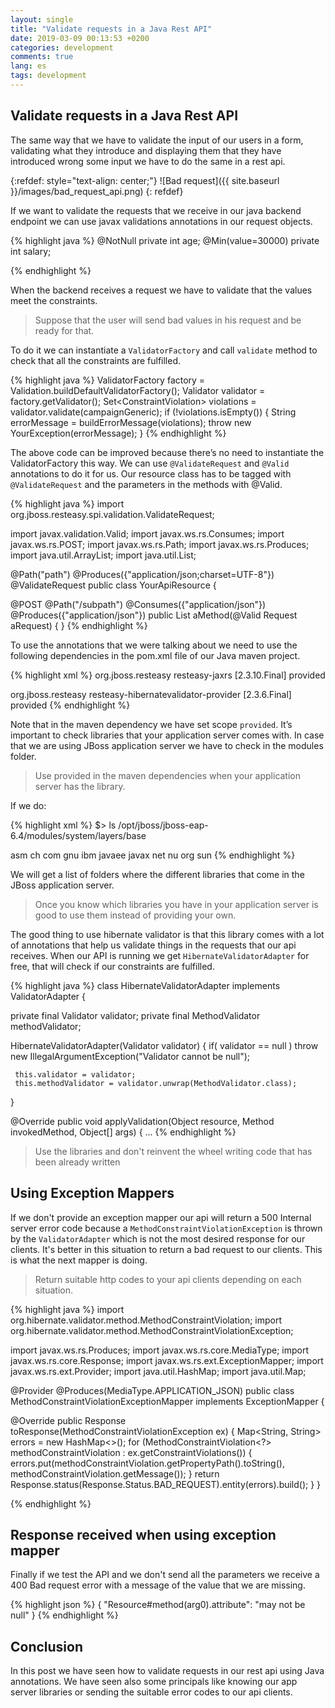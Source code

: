 ```yaml
---
layout: single
title: "Validate requests in a Java Rest API"
date: 2019-03-09 00:13:53 +0200
categories: development
comments: true
lang: es
tags: development
---
```


Validate requests in a Java Rest API
-----------------------------------------------------------------------------------
The same way that we have to validate the input of our users in a form, validating what they introduce and displaying them
that they have introduced wrong some input we have to do the same in a rest api.

{:refdef: style="text-align: center;"}
![Bad request]({{ site.baseurl }}/images/bad_request_api.png)
{: refdef}

If we want to validate the requests that we receive in our java backend endpoint we can use javax validations annotations in
our request objects.

{% highlight java %}
@NotNull
private int age;
@Min(value=30000)
private int salary;

{% endhighlight %}

When the backend receives a request we have to validate that the values meet the constraints.

> Suppose that the user will send bad values in his request and be ready for that.

To do it we can instantiate a `ValidatorFactory` and call `validate` method to check that all the constraints are fulfilled.

{% highlight java %}
ValidatorFactory factory = Validation.buildDefaultValidatorFactory();
Validator validator = factory.getValidator();
Set<ConstraintViolation<Campaign>> violations = validator.validate(campaignGeneric);
if (!violations.isEmpty()) {
   String errorMessage = buildErrorMessage(violations);
   throw new YourException(errorMessage);
}
{% endhighlight %}

The above code can be improved because there’s no need to instantiate the ValidatorFactory this way. We can use `@ValidateRequest`
and `@Valid` annotations to do it for us. Our resource class has to be tagged with `@ValidateRequest` and the parameters in the
methods with @Valid.

{% highlight java %}
import org.jboss.resteasy.spi.validation.ValidateRequest;

import javax.validation.Valid;
import javax.ws.rs.Consumes;
import javax.ws.rs.POST;
import javax.ws.rs.Path;
import javax.ws.rs.Produces;
import java.util.ArrayList;
import java.util.List;

@Path("path")
@Produces({"application/json;charset=UTF-8"})
@ValidateRequest
public class YourApiResource {

   @POST
   @Path("/subpath")
   @Consumes({"application/json"})
   @Produces({"application/json"})
   public List<Response> aMethod(@Valid Request aRequest) {
   }
{% endhighlight %}

To use the annotations that we were talking about we need to use the following dependencies in the pom.xml file of our Java maven project.

{% highlight xml %}
<dependency>
   <groupId>org.jboss.resteasy</groupId>
   <artifactId>resteasy-jaxrs</artifactId>
   <version>[2.3.10.Final]</version>
   <scope>provided</scope>
</dependency>

<dependency>
   <groupId>org.jboss.resteasy</groupId>
   <artifactId>resteasy-hibernatevalidator-provider</artifactId>
   <version>[2.3.6.Final]</version>
   <scope>provided</scope>
</dependency>
{% endhighlight %}

Note that in the maven dependency we have set scope `provided`. It’s important to check libraries that your application
server comes with. In case that we are using JBoss application server we have to check in the modules folder.

> Use provided in the maven dependencies when your application server has the library.

If we do:

{% highlight xml %}
$> ls /opt/jboss/jboss-eap-6.4/modules/system/layers/base

asm  ch  com  gnu  ibm  javaee  javax  net  nu  org  sun
{% endhighlight %}

We will get a list of folders where the different libraries that come in the JBoss application server.

> Once you know which libraries you have in your application server is good to use them instead of providing your own.

The good thing to use hibernate validator is that this library comes with a lot of annotations that help us validate
things in the requests that our api receives. When our API is running we get `HibernateValidatorAdapter` for free,
that will check if our constraints are fulfilled.

{% highlight java %}
class HibernateValidatorAdapter implements ValidatorAdapter {

  private final Validator validator;
  private final MethodValidator methodValidator;

  HibernateValidatorAdapter(Validator validator) {
     if( validator == null )
        throw new IllegalArgumentException("Validator cannot be null");
    
     this.validator = validator;
     this.methodValidator = validator.unwrap(MethodValidator.class);
  }

  @Override
  public void applyValidation(Object resource, Method invokedMethod,
        Object[] args) {
...
{% endhighlight %}

> Use the libraries and don't reinvent the wheel writing code that has been already written

Using Exception Mappers
----------------------------
If we don't provide an exception mapper our api will return a 500 Internal server error code because a `MethodConstraintViolationException` is thrown
by the `ValidatorAdapter` which is not the most desired response for our clients.
It's better in this situation to return a bad request to our clients. This is what the next mapper is doing.

> Return suitable http codes to your api clients depending on each situation.

{% highlight java %}
import org.hibernate.validator.method.MethodConstraintViolation;
import org.hibernate.validator.method.MethodConstraintViolationException;

import javax.ws.rs.Produces;
import javax.ws.rs.core.MediaType;
import javax.ws.rs.core.Response;
import javax.ws.rs.ext.ExceptionMapper;
import javax.ws.rs.ext.Provider;
import java.util.HashMap;
import java.util.Map;

@Provider
@Produces(MediaType.APPLICATION_JSON)
public class MethodConstraintViolationExceptionMapper implements ExceptionMapper<MethodConstraintViolationException> {

   @Override
   public Response toResponse(MethodConstraintViolationException ex) {
       Map<String, String> errors = new HashMap<>();
       for (MethodConstraintViolation<?> methodConstraintViolation : ex.getConstraintViolations()) {
           errors.put(methodConstraintViolation.getPropertyPath().toString(), methodConstraintViolation.getMessage());
       }
       return Response.status(Response.Status.BAD_REQUEST).entity(errors).build();
   }
}

{% endhighlight %}

Response received when using exception mapper
-----------------------------------------------------------
Finally if we test the API and we don't send all the parameters we receive a 400 Bad request error with a message of the value that we are missing.

{% highlight json %}
{
    "Resource#method(arg0).attribute": "may not be null"
}
{% endhighlight %}

Conclusion
--------------------------------------------------
In this post we have seen how to validate requests in our rest api using Java annotations.
We have seen also some principals like knowing our app server libraries or sending the suitable error codes to our api clients.


 

